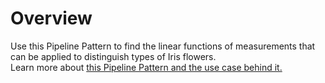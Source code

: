 # Overview

Use this Pipeline Pattern to find the linear functions of measurements that can be applied to distinguish types of Iris flowers.\
Learn more about [this Pipeline Pattern and the use case behind it. ](https://docs-snaplogic.atlassian.net/wiki/spaces/SD/pages/479395842/Iris+Flower+Classification)





